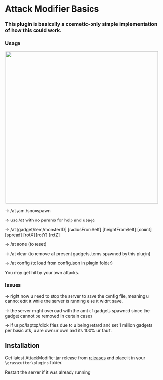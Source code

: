 # Attack Modifier Basics

### This plugin is basically a cosmetic-only simple implementation of how this could work.

### Usage

<p align="center">
  <a href="#"><img width="500" height="500" src="none for now"></a>
</p>


-> /at /am /snoospawn

-> use /at with no params for help and usage

-> /at [gadget/item/monsterID] [radiusFromSelf] [heightFromSelf] [count] [spread] [rotX] [rotY] [rotZ]

-> /at none (to reset)

-> /at clear (to remove all present gadgets,items spawned by this plugin)

-> /at config (to load from config.json in plugin folder)
 
 You may get hit by your own attacks.

### Issues
-> right now u need to stop the server to save the config file, meaning u cannot edit it while the server is running else it wldnt save.

-> the server might overload with the amt of gadgets spawned since the gadget cannot be removed in certain cases

-> if ur pc/laptop/dick fries due to u being retard and set 1 million gadgets per basic atk, u are own ur own and its 100% ur fault.

## Installation

 Get latest AttackModifier.jar release from [releases](https://github.com/snoobi-seggs/AttackInfusedWithItem/releases) and place it in your `\grasscutter\plugins` folder.
 
 Restart the server if it was already running.
